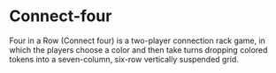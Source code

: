 # Connect-four
Four in a Row (Connect four) is a two-player connection rack game, in which the players choose a color and then take turns dropping colored tokens into a seven-column, six-row vertically suspended grid.
